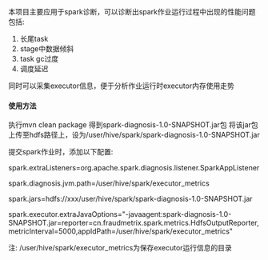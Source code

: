 本项目主要应用于spark诊断，可以诊断出spark作业运行过程中出现的性能问题
包括:
1. 长尾task
2. stage中数据倾斜
3. task gc过度
4. 调度延迟

同时可以采集executor信息，便于分析作业运行时executor内存使用走势

#### 使用方法
执行mvn clean package
得到spark-diagnosis-1.0-SNAPSHOT.jar包
将该jar包上传至hdfs路径上，设为/user/hive/spark/spark-diagnosis-1.0-SNAPSHOT.jar

提交spark作业时，添加以下配置:

spark.extraListeners=org.apache.spark.diagnosis.listener.SparkAppListener

spark.diagnosis.jvm.path=/user/hive/spark/executor_metrics

spark.jars=hdfs://xxx/user/hive/spark/spark-diagnosis-1.0-SNAPSHOT.jar

spark.executor.extraJavaOptions="-javaagent:spark-diagnosis-1.0-SNAPSHOT.jar=reporter=cn.fraudmetrix.spark.metrics.HdfsOutputReporter,metricInterval=5000,appIdPath=/user/hive/spark/executor_metrics"

注: /user/hive/spark/executor_metrics为保存executor运行信息的目录
